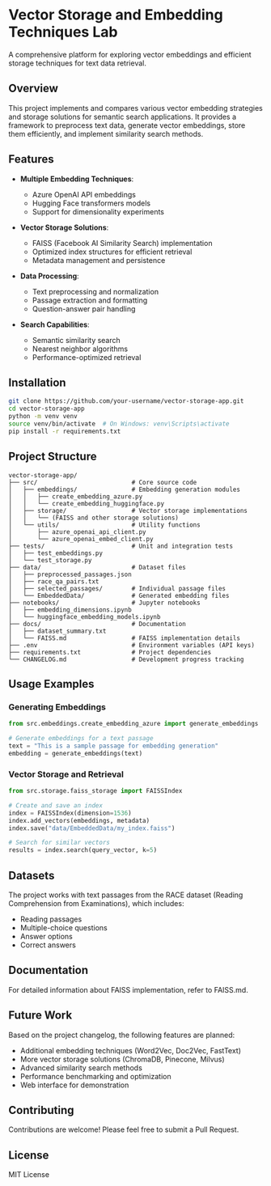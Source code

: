 # Vector Storage and Embedding Techniques Lab

A comprehensive platform for exploring vector embeddings and efficient storage techniques for text data retrieval.

## Overview

This project implements and compares various vector embedding strategies and storage solutions for semantic search applications. It provides a framework to preprocess text data, generate vector embeddings, store them efficiently, and implement similarity search methods.

## Features

- **Multiple Embedding Techniques**:
  - Azure OpenAI API embeddings
  - Hugging Face transformers models
  - Support for dimensionality experiments

- **Vector Storage Solutions**:
  - FAISS (Facebook AI Similarity Search) implementation
  - Optimized index structures for efficient retrieval
  - Metadata management and persistence

- **Data Processing**:
  - Text preprocessing and normalization
  - Passage extraction and formatting
  - Question-answer pair handling

- **Search Capabilities**:
  - Semantic similarity search
  - Nearest neighbor algorithms
  - Performance-optimized retrieval

## Installation

```bash
git clone https://github.com/your-username/vector-storage-app.git
cd vector-storage-app
python -m venv venv
source venv/bin/activate  # On Windows: venv\Scripts\activate
pip install -r requirements.txt
```

## Project Structure

```
vector-storage-app/
├── src/                          # Core source code
│   ├── embeddings/               # Embedding generation modules
│   │   ├── create_embedding_azure.py
│   │   └── create_embedding_huggingface.py
│   ├── storage/                  # Vector storage implementations
│   │   └── (FAISS and other storage solutions)
│   └── utils/                    # Utility functions
│       ├── azure_openai_api_client.py
│       └── azure_openai_embed_client.py
├── tests/                        # Unit and integration tests
│   ├── test_embeddings.py
│   └── test_storage.py
├── data/                         # Dataset files
│   ├── preprocessed_passages.json
│   ├── race_qa_pairs.txt
│   ├── selected_passages/        # Individual passage files
│   └── EmbeddedData/             # Generated embedding files
├── notebooks/                    # Jupyter notebooks
│   ├── embedding_dimensions.ipynb
│   └── huggingface_embedding_models.ipynb
├── docs/                         # Documentation
│   ├── dataset_summary.txt
│   └── FAISS.md                  # FAISS implementation details
├── .env                          # Environment variables (API keys)
├── requirements.txt              # Project dependencies
└── CHANGELOG.md                  # Development progress tracking
```

## Usage Examples

### Generating Embeddings

```python
from src.embeddings.create_embedding_azure import generate_embeddings

# Generate embeddings for a text passage
text = "This is a sample passage for embedding generation"
embedding = generate_embeddings(text)
```

### Vector Storage and Retrieval

```python
from src.storage.faiss_storage import FAISSIndex

# Create and save an index
index = FAISSIndex(dimension=1536)
index.add_vectors(embeddings, metadata)
index.save("data/EmbeddedData/my_index.faiss")

# Search for similar vectors
results = index.search(query_vector, k=5)
```

## Datasets

The project works with text passages from the RACE dataset (Reading Comprehension from Examinations), which includes:
- Reading passages
- Multiple-choice questions
- Answer options
- Correct answers

## Documentation

For detailed information about FAISS implementation, refer to FAISS.md.

## Future Work

Based on the project changelog, the following features are planned:
- Additional embedding techniques (Word2Vec, Doc2Vec, FastText)
- More vector storage solutions (ChromaDB, Pinecone, Milvus)
- Advanced similarity search methods
- Performance benchmarking and optimization
- Web interface for demonstration

## Contributing

Contributions are welcome! Please feel free to submit a Pull Request.

## License

MIT License